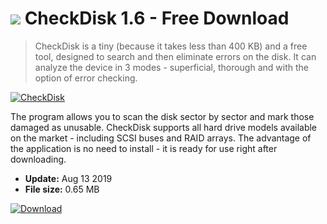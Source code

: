 # ![](https://cdn.softexe.net/static/icon/f/checkdisk-11233.png) CheckDisk 1.6 - Free Download

> CheckDisk is a tiny (because it takes less than 400 KB) and a free tool, designed to search and then eliminate errors on the disk. It can analyze the device in 3 modes - superficial, thorough and with the option of error checking.

[![CheckDisk](https://gallery.dpcdn.pl/imgc/Tools/57809/g_-_420x350_1.5_-_x20150324140050_0.png)](https://softexe.net/win/system/diagnostics-tests/checkdisk:ppbcc.html)

The program allows you to scan the disk sector by sector and mark those damaged as unusable. CheckDisk supports all hard drive models available on the market - including SCSI buses and RAID arrays. The advantage of the application is no need to install - it is ready for use right after downloading.


- **Update:** Aug 13 2019
- **File size:** 0.65 MB

[![Download](https://cdn.softexe.net/static/img/download.png)](https://softexe.net/win/system/diagnostics-tests/checkdisk:ppbcc.html)

